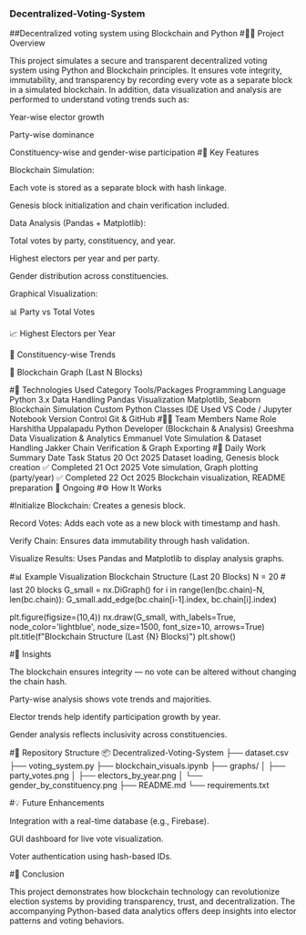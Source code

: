 ### Decentralized-Voting-System
##Decentralized voting system using Blockchain and Python
#👩‍💻 Project Overview

This project simulates a secure and transparent decentralized voting system using Python and Blockchain principles.
It ensures vote integrity, immutability, and transparency by recording every vote as a separate block in a simulated blockchain.
In addition, data visualization and analysis are performed to understand voting trends such as:

Year-wise elector growth

Party-wise dominance

Constituency-wise and gender-wise participation
#🚀 Key Features

Blockchain Simulation:

Each vote is stored as a separate block with hash linkage.

Genesis block initialization and chain verification included.

Data Analysis (Pandas + Matplotlib):

Total votes by party, constituency, and year.

Highest electors per year and per party.

Gender distribution across constituencies.

Graphical Visualization:

📊 Party vs Total Votes

📈 Highest Electors per Year

🧭 Constituency-wise Trends

🪩 Blockchain Graph (Last N Blocks)

#🧩 Technologies Used
Category	Tools/Packages
Programming Language	Python 3.x
Data Handling	Pandas
Visualization	Matplotlib, Seaborn
Blockchain Simulation	Custom Python Classes
IDE Used	VS Code / Jupyter Notebook
Version Control	Git & GitHub
#👨‍💻 Team Members
Name	Role
Harshitha Uppalapadu	Python Developer (Blockchain & Analysis)
Greeshma	Data Visualization & Analytics
Emmanuel	Vote Simulation & Dataset Handling
Jakker	Chain Verification & Graph Exporting
#📅 Daily Work Summary
Date	Task	Status
20 Oct 2025	Dataset loading, Genesis block creation	✅ Completed
21 Oct 2025	Vote simulation, Graph plotting (party/year)	✅ Completed
22 Oct 2025	Blockchain visualization, README preparation	🔄 Ongoing
#⚙️ How It Works

#Initialize Blockchain: Creates a genesis block.

Record Votes: Adds each vote as a new block with timestamp and hash.

Verify Chain: Ensures data immutability through hash validation.

Visualize Results: Uses Pandas and Matplotlib to display analysis graphs.

#📊 Example Visualization
Blockchain Structure (Last 20 Blocks)
N = 20  # last 20 blocks
G_small = nx.DiGraph()
for i in range(len(bc.chain)-N, len(bc.chain)):
    G_small.add_edge(bc.chain[i-1].index, bc.chain[i].index)

plt.figure(figsize=(10,4))
nx.draw(G_small, with_labels=True, node_color='lightblue', node_size=1500, font_size=10, arrows=True)
plt.title(f"Blockchain Structure (Last {N} Blocks)")
plt.show()

#🧠 Insights

The blockchain ensures integrity — no vote can be altered without changing the chain hash.

Party-wise analysis shows vote trends and majorities.

Elector trends help identify participation growth by year.

Gender analysis reflects inclusivity across constituencies.

#📁 Repository Structure
📦 Decentralized-Voting-System
├── dataset.csv
├── voting_system.py
├── blockchain_visuals.ipynb
├── graphs/
│   ├── party_votes.png
│   ├── electors_by_year.png
│   └── gender_by_constituency.png
├── README.md
└── requirements.txt

#💡 Future Enhancements

Integration with a real-time database (e.g., Firebase).

GUI dashboard for live vote visualization.

Voter authentication using hash-based IDs.

#🏁 Conclusion

This project demonstrates how blockchain technology can revolutionize election systems by providing transparency, trust, and decentralization.
The accompanying Python-based data analytics offers deep insights into elector patterns and voting behaviors.
